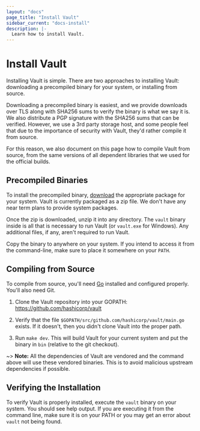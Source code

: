 ```yaml
---
layout: "docs"
page_title: "Install Vault"
sidebar_current: "docs-install"
description: |-
  Learn how to install Vault.
---
```


# Install Vault

Installing Vault is simple. There are two approaches to installing Vault:
downloading a precompiled binary for your system, or installing from source.

Downloading a precompiled binary is easiest, and we provide downloads over
TLS along with SHA256 sums to verify the binary is what we say it is. We
also distribute a PGP signature with the SHA256 sums that can be verified.
However, we use a 3rd party storage host, and some people feel that
due to the importance of security with Vault, they'd rather compile it
from source.

For this reason, we also document on this page how to compile Vault
from source, from the same versions of all dependent libraries that
we used for the official builds.

## Precompiled Binaries

To install the precompiled binary,
[download](/downloads.html) the appropriate package for your system.
Vault is currently packaged as a zip file. We don't have any near term
plans to provide system packages.

Once the zip is downloaded, unzip it into any directory. The
`vault` binary inside is all that is necessary to run Vault (or
`vault.exe` for Windows). Any additional files, if any, aren't
required to run Vault.

Copy the binary to anywhere on your system. If you intend to access it
from the command-line, make sure to place it somewhere on your `PATH`.

## Compiling from Source

To compile from source, you'll need [Go](https://golang.org) installed
and configured properly. You'll also need Git.

  1. Clone the Vault repository into your GOPATH: https://github.com/hashicorp/vault

  1. Verify that the file `$GOPATH/src/github.com/hashicorp/vault/main.go`
     exists. If it doesn't, then you didn't clone Vault into the proper
     path.

  1. Run `make dev`. This will build Vault for your current system
     and put the binary in `bin` (relative to the git checkout).

~> **Note:** All the dependencies of Vault are vendored and the command
above will use these vendored binaries. This is to avoid malicious
upstream dependencies if possible.

## Verifying the Installation

To verify Vault is properly installed, execute the `vault` binary on
your system. You should see help output. If you are executing it from
the command line, make sure it is on your PATH or you may get an error
about `vault` not being found.
